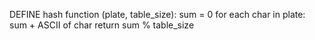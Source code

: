 DEFINE hash function (plate, table_size):
    sum = 0
    for each char in plate:
        sum + ASCII of char
    return sum % table_size